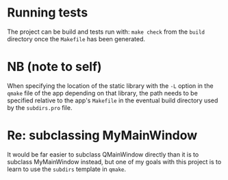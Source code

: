 # Running tests

The project can be build and tests run with:
	`make check`
from the `build` directory once the `Makefile` has been generated.

# NB (note to self)

When specifying the location of the static library with the `-L` option in the `qmake` file of the app depending on that library, the path needs to be specified relative to the app's `Makefile` in the eventual build directory used by the `subdirs.pro` file.

# Re: subclassing MyMainWindow

It would be far easier to subclass QMainWindow directly than it is to subclass MyMainWindow instead, but one of my goals with this project is to learn to use the `subdirs` template in `qmake`.
